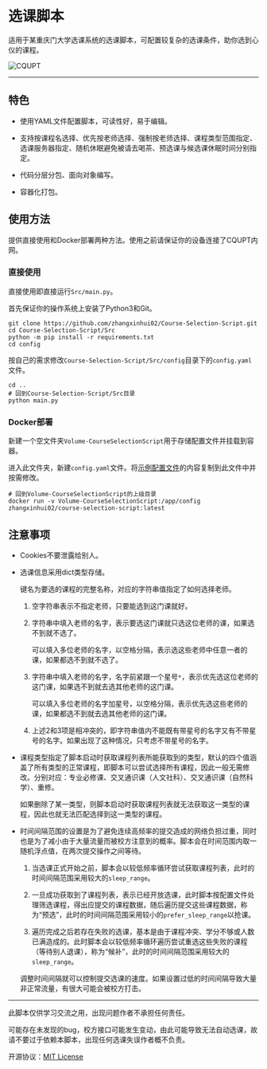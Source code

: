 # 选课脚本

适用于某重庆门大学选课系统的选课脚本，可配置较复杂的选课条件，助你选到心仪的课程。

![CQUPT](https://mikumikumi.oss-cn-chengdu.aliyuncs.com/mikumikumi.pic/1688063698093.jpeg.jpeg)

---

## 特色

- 使用YAML文件配置脚本，可读性好，易于编辑。

- 支持按课程名选择、优先按老师选择、强制按老师选择、课程类型范围指定、选课服务器指定、随机休眠避免被请去喝茶、预选课与候选课休眠时间分别指定。

- 代码分层分包、面向对象编写。

- 容器化打包。

## 使用方法

提供直接使用和Docker部署两种方法。使用之前请保证你的设备连接了CQUPT内网。

### 直接使用

直接使用即直接运行`Src/main.py`。

首先保证你的操作系统上安装了Python3和Git。

```shell
git clone https://github.com/zhangxinhui02/Course-Selection-Script.git
cd Course-Selection-Script/Src
python -m pip install -r requirements.txt
cd config
```

按自己的需求修改`Course-Selection-Script/Src/config`目录下的`config.yaml`文件。

```shell
cd ..
# 回到Course-Selection-Script/Src目录
python main.py
```

### Docker部署

新建一个空文件夹`Volume-CourseSelectionScript`用于存储配置文件并挂载到容器。

进入此文件夹，新建`config.yaml`文件。将[示例配置文件](https://github.com/zhangxinhui02/Course-Selection-Script/blob/main/Src/config/config.yaml)的内容复制到此文件中并按需修改。

```shell
# 回到Volume-CourseSelectionScript的上级目录
docker run -v Volume-CourseSelectionScript:/app/config zhangxinhui02/course-selection-script:latest
```

## 注意事项

- Cookies不要泄露给别人。

- 选课信息采用dict类型存储。

  键名为要选的课程的完整名称，对应的字符串值指定了如何选择老师。

  1. 空字符串表示不指定老师，只要能选到这门课就好。

  2. 字符串中填入老师的名字，表示要选这门课就只选这位老师的课，如果选不到就不选了。
     
     可以填入多位老师的名字，以空格分隔，表示选这些老师中任意一者的课，如果都选不到就不选了。

  3. 字符串中填入老师的名字，名字前紧跟一个星号`*`，表示优先选这位老师的这门课，如果选不到就去选其他老师的这门课。
     
     可以填入多位老师的名字加星号，以空格分隔，表示优先选这些老师的课，如果都选不到就去选其他老师的这门课。

  4. 上述2和3项是相冲突的，即字符串值内不能既有带星号的名字又有不带星号的名字。如果出现了这种情况，只考虑不带星号的名字。

- 课程类型指定了脚本启动时获取课程列表所能获取到的类型，默认的四个值涵盖了所有类型的正常课程，即脚本可以尝试选择所有课程，因此一般无需修改。分别对应：专业必修课、交叉通识课（人文社科）、交叉通识课（自然科学）、重修。

  如果删除了某一类型，则脚本启动时获取课程列表就无法获取这一类型的课程，因此也就无法匹配选择到这一类型的课程。

- 时间间隔范围的设置是为了避免连续高频率的提交造成的网络负担过重，同时也是为了减小由于大量流量而被校方注意到的概率。脚本会在时间范围内取一随机浮点值，在两次提交操作之间等待。

  1. 当选课正式开始之前，脚本会以较低频率循环尝试获取课程列表，此时的时间间隔范围采用较大的`sleep_range`。

  2. 一旦成功获取到了课程列表，表示已经开放选课，此时脚本按配置文件处理筛选课程，得出应提交的课程数据，随后遍历提交这些课程数据，称为“预选”，此时的时间间隔范围采用较小的`prefer_sleep_range`以抢课。

  3. 遍历完成之后若存在失败的选课，基本是由于课程冲突、学分不够或人数已满造成的。此时脚本会以较低频率循环遍历尝试重选这些失败的课程（等待别人退课），称为“候补”，此时的时间间隔范围采用较大的`sleep_range`。

  调整时间间隔就可以控制提交选课的速度。如果设置过低的时间间隔导致大量非正常流量，有很大可能会被校方打击。

---

此脚本仅供学习交流之用，出现问题作者不承担任何责任。

可能存在未发现的bug，校方接口可能发生变动，由此可能导致无法自动选课，故请不要过于依赖本脚本，出现任何选课失误作者概不负责。

开源协议：[MIT License](https://github.com/zhangxinhui02/Course-Selection-Script/blob/main/LICENSE)
